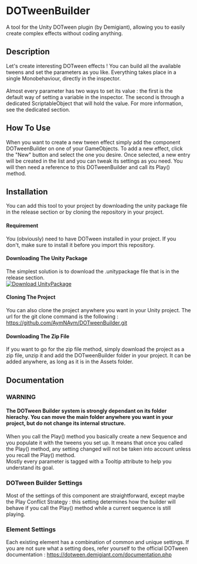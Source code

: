 # DOTweenBuilder
A tool for the Unity DOTween plugin (by Demigiant), allowing you to easily create complex effects without coding anything.

## Description
Let's create interesting DOTween effects ! You can build all the available tweens and set the parameters as you like.
Everything takes place in a single Monobehaviour, directly in the inspector.
<br><br>
Almost every parameter has two ways to set its value : the first is the default way of setting a variable in the inspector. The second is through a dedicated ScriptableObject that will hold the value. For more information, see the dedicated section.

## How To Use
When you want to create a new tween effect simply add the component DOTweenBuilder on one of your GameObjects. To add a new effect, click the "New" button and select the one you desire. Once selected, a new entry will be created in
the list and you can tweak its settings as you need. You will then need a reference to this DOTweenBuilder and call its Play() method.

## Installation
You can add this tool to your project by downloading the unity package file in the release section or by cloning the repository in your project.

#### Requirement
You (obviously) need to have DOTween installed in your project. If you don't, make sure to install it before you import this repository.

#### Downloading The Unity Package
The simplest solution is to download the .unitypackage file that is in the release section.
<br>
[![Download UnityPackage](https://img.shields.io/badge/download-unitypackage-blue.svg)](https://github.com/AymNAym/DOTweenBuilder/releases/download/v1.0.0/DOTweenBuilder-1.0.0.unitypackage)

#### Cloning The Project
You can also clone the project anywhere you want in your Unity project. The url for the git clone command is the following : https://github.com/AymNAym/DOTweenBuilder.git

#### Downloading The Zip File
If you want to go for the zip file method, simply download the project as a zip file, unzip it and add the DOTweenBuilder folder in your project. It can be added anywhere, as long as it is in the Assets folder.

## Documentation
### WARNING
#### The DOTween Builder system is strongly dependant on its folder hierachy. You can move the main folder anywhere you want in your project, but do not change its internal structure.
When you call the Play() method you basically create a new Sequence and you populate it with the tweens you set up. It means that once you called the Play() method, any setting changed will not be taken into account unless you recall the Play() method.
<br>
Mostly every parameter is tagged with a Tooltip attribute to help you understand its goal.

### DOTween Builder Settings
Most of the settings of this component are straightforward, except maybe the Play Conflict Strategy : this setting determines how the builder will behave if you call the Play() method while a current sequence is still playing.

### Element Settings
Each existing element has a combination of common and unique settings. If you are not sure what a setting does, refer yourself to the official DOTween documentation : https://dotween.demigiant.com/documentation.php
